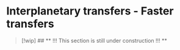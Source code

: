 # Interplanetary transfers - Faster transfers

> [!wip] ## ** !!! This section is still under construction !!! **

<!-- Wakker section 18.6 -->